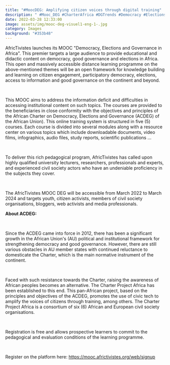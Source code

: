 ```yaml
---
title: "#MoocDEG: Amplifying citizen voices through digital training"
description: " #Mooc_DEG #CharterAfrica #DGTrends #Democracy #Elections #Governance"
date: 2022-03-28 12:33:00
image: assets/img/mooc-deg-visuel1-eng-1-.jpg
category: Images
background: "#353b48"
---
```

<!--StartFragment-->

AfricTivistes launches its MOOC "Democracy, Elections and Governance in Africa". This premier targets a large audience to provide educational and didactic content on democracy, good governance and elections in Africa. This open and massively accessible distance learning programme on the above-mentioned themes will be an open framework for knowledge building and learning on citizen engagement, participatory democracy, elections, access to information and good governance on the continent and beyond. 

 

This MOOC aims to address the information deficit and difficulties in accessing institutional content on such topics. The courses are provided to the beneficiaries in close conformity with the objectives and principles of the African Charter on Democracy, Elections and Governance (ACDEG) of the African Union). This online training system is structured in five (5) courses. Each course is divided into several modules along with a resource center on various topics which include downloadable documents, video films, infographics, audio files, study reports, scientific publications ...

 

To deliver this rich pedagogical program, AfricTivistes has called upon highly qualified university lecturers, researchers, professionals and experts, and experienced civil society actors who have an undeniable proficiency in the subjects they cover. 

 

The AfricTivistes MOOC DEG will be accessible from March 2022 to March 2024 and targets youth, citizen activists, members of civil society organisations, bloggers, web activists and media professionals. 



**About ACDEG:** 

 

Since the ACDEG came into force in 2012, there has been a significant growth in the African Union's (AU) political and institutional framework for strengthening democracy and good governance. However, there are still various obstacles in AU member states with continued reluctance to domesticate the Charter, which is the main normative instrument of the continent.

 

Faced with such resistance towards the Charter, raising the awareness of African peoples becomes an alternative. The Charter Project Africa has been established to this end. This pan-African project, based on the principles and objectives of the ACDEG, promotes the use of civic tech to amplify the voices of citizens through training, among others. The Charter Project Africa is a consortium of six (6) African and European civil society organisations. 

 

Registration is free and allows prospective learners to commit to the pedagogical and evaluation conditions of the learning programme. 

 

Register on the platform here: <https://mooc.africtivistes.org/web/signup> 

<!--EndFragment-->